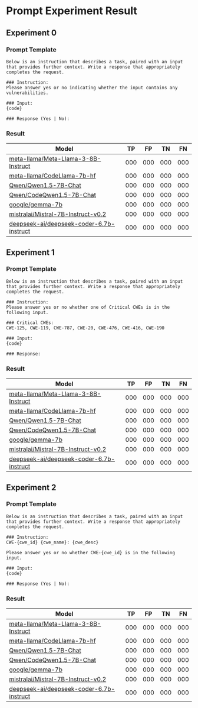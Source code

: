 # Prompt Experiment Result

## Experiment 0

### Prompt Template
```
Below is an instruction that describes a task, paired with an input that provides further context. Write a response that appropriately completes the request.

### Instruction:
Please answer yes or no indicating whether the input contains any vulnerabilities.

### Input:
{code}

### Response (Yes | No):
```

### Result
| Model | TP | FP | TN | FN |
|-------|----|----|----|----|
| [meta-llama/Meta-Llama-3-8B-Instruct](https://huggingface.co/meta-llama/Meta-Llama-3-8B-Instruct) | 000 | 000 | 000 | 000 |
| [meta-llama/CodeLlama-7b-hf](https://huggingface.co/meta-llama/CodeLlama-7b-hf) | 000 | 000 | 000 | 000 |
| [Qwen/Qwen1.5-7B-Chat](https://huggingface.co/Qwen/Qwen1.5-7B-Chat) | 000 | 000 | 000 | 000 |
| [Qwen/CodeQwen1.5-7B-Chat](https://huggingface.co/Qwen/CodeQwen1.5-7B-Chat) | 000 | 000 | 000 | 000 |
| [google/gemma-7b](https://huggingface.co/google/gemma-7b) | 000 | 000 | 000 | 000 |
| [mistralai/Mistral-7B-Instruct-v0.2](https://huggingface.co/mistralai/Mistral-7B-Instruct-v0.2) | 000 | 000 | 000 | 000 |
| [deepseek-ai/deepseek-coder-6.7b-instruct](https://huggingface.co/deepseek-ai/deepseek-coder-6.7b-instruct) | 000 | 000 | 000 | 000 |

## Experiment 1

### Prompt Template
```
Below is an instruction that describes a task, paired with an input that provides further context. Write a response that appropriately completes the request.

### Instruction:
Please answer yes or no whether one of Critical CWEs is in the following input.

### Critical CWEs:
CWE-125, CWE-119, CWE-787, CWE-20, CWE-476, CWE-416, CWE-190

### Input:
{code}

### Response:
```

### Result
| Model | TP | FP | TN | FN |
|-------|----|----|----|----|
| [meta-llama/Meta-Llama-3-8B-Instruct](https://huggingface.co/meta-llama/Meta-Llama-3-8B-Instruct) | 000 | 000 | 000 | 000 |
| [meta-llama/CodeLlama-7b-hf](https://huggingface.co/meta-llama/CodeLlama-7b-hf) | 000 | 000 | 000 | 000 |
| [Qwen/Qwen1.5-7B-Chat](https://huggingface.co/Qwen/Qwen1.5-7B-Chat) | 000 | 000 | 000 | 000 |
| [Qwen/CodeQwen1.5-7B-Chat](https://huggingface.co/Qwen/CodeQwen1.5-7B-Chat) | 000 | 000 | 000 | 000 |
| [google/gemma-7b](https://huggingface.co/google/gemma-7b) | 000 | 000 | 000 | 000 |
| [mistralai/Mistral-7B-Instruct-v0.2](https://huggingface.co/mistralai/Mistral-7B-Instruct-v0.2) | 000 | 000 | 000 | 000 |
| [deepseek-ai/deepseek-coder-6.7b-instruct](https://huggingface.co/deepseek-ai/deepseek-coder-6.7b-instruct) | 000 | 000 | 000 | 000 |

## Experiment 2

### Prompt Template
```
Below is an instruction that describes a task, paired with an input that provides further context. Write a response that appropriately completes the request.

### Instruction:
CWE-{cwe_id} {cwe_name}: {cwe_desc}

Please answer yes or no whether CWE-{cwe_id} is in the following input.

### Input:
{code}

### Response (Yes | No):
```

### Result
| Model | TP | FP | TN | FN |
|-------|----|----|----|----|
| [meta-llama/Meta-Llama-3-8B-Instruct](https://huggingface.co/meta-llama/Meta-Llama-3-8B-Instruct) | 000 | 000 | 000 | 000 |
| [meta-llama/CodeLlama-7b-hf](https://huggingface.co/meta-llama/CodeLlama-7b-hf) | 000 | 000 | 000 | 000 |
| [Qwen/Qwen1.5-7B-Chat](https://huggingface.co/Qwen/Qwen1.5-7B-Chat) | 000 | 000 | 000 | 000 |
| [Qwen/CodeQwen1.5-7B-Chat](https://huggingface.co/Qwen/CodeQwen1.5-7B-Chat) | 000 | 000 | 000 | 000 |
| [google/gemma-7b](https://huggingface.co/google/gemma-7b) | 000 | 000 | 000 | 000 |
| [mistralai/Mistral-7B-Instruct-v0.2](https://huggingface.co/mistralai/Mistral-7B-Instruct-v0.2) | 000 | 000 | 000 | 000 |
| [deepseek-ai/deepseek-coder-6.7b-instruct](https://huggingface.co/deepseek-ai/deepseek-coder-6.7b-instruct) | 000 | 000 | 000 | 000 |
